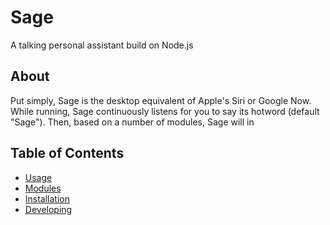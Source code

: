 # Sage

A talking personal assistant build on Node.js

## About

Put simply, Sage is the desktop equivalent of Apple's Siri or Google Now. While
running, Sage continuously listens for you to say its hotword (default "Sage").
Then, based on a number of modules, Sage will in

## Table of Contents

- [Usage](docs/usage.md)
- [Modules](docs/module.md)
- [Installation](docs/installation.md)
- [Developing](docs/developing.md)
